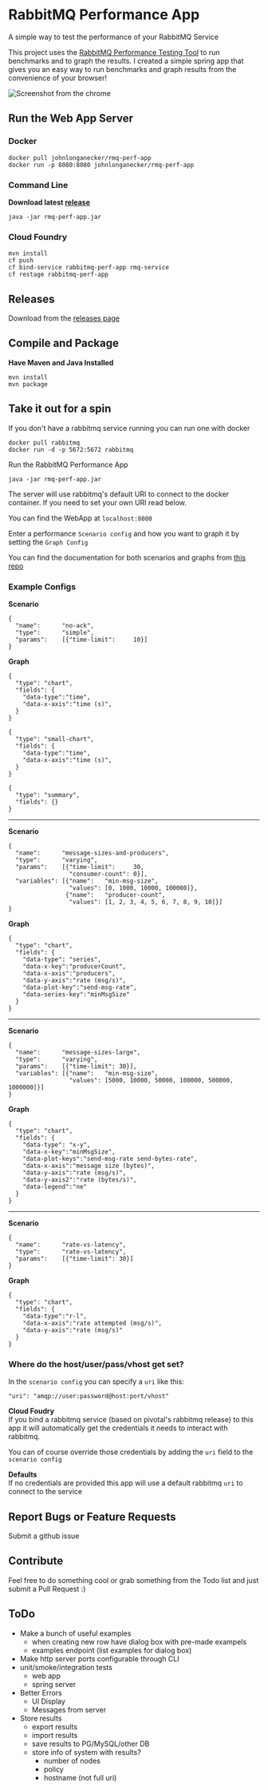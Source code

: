 # RabbitMQ Performance App

A simple way to test the performance of your RabbitMQ Service

This project uses the [RabbitMQ Performance Testing Tool]( https://github.com/rabbitmq/rabbitmq-perf-test/ ) to run benchmarks and to graph the results. I created a simple spring app that gives you an easy way to run benchmarks and graph results from the convenience of your browser!

![Screenshot from the chrome](rmq-perf-app-screenshot.png)

## Run the Web App Server

### Docker
```
docker pull johnlonganecker/rmq-perf-app
docker run -p 8080:8080 johnlonganecker/rmq-perf-app
```

### Command Line
**Download latest [release](https://github.com/johnlonganecker/rabbitmq-performance-app/releases)**
```
java -jar rmq-perf-app.jar
```

### Cloud Foundry
```
mvn install
cf push
cf bind-service rabbitmq-perf-app rmq-service
cf restage rabbitmq-perf-app
```

## Releases
Download from the [releases page](https://github.com/johnlonganecker/rabbitmq-performance-app/releases)

## Compile and Package
**Have Maven and Java Installed**
```
mvn install
mvn package
```

## Take it out for a spin

If you don't have a rabbitmq service running you can run one with docker
```
docker pull rabbitmq
docker run -d -p 5672:5672 rabbitmq
```

Run the RabbitMQ Performance App
```
java -jar rmq-perf-app.jar
```

The server will use rabbitmq's default URI to connect to the docker container. If you need to set your own URI read below.

You can find the WebApp at `localhost:8080`

Enter a performance `Scenario config` and how you want to graph it by setting the `Graph Config` 

You can find the documentation for both scenarios and graphs from [this repo](https://github.com/rabbitmq/rabbitmq-perf-test/blob/aeead278089125753268fc61ab91caa155220459/html/README.md)

### Example Configs
**Scenario**
```
{
  "name":      "no-ack",
  "type":      "simple",
  "params":    [{"time-limit":     10}]
}
```
**Graph**
```
{
  "type": "chart",
  "fields": {
    "data-type":"time",
    "data-x-axis":"time (s)",
  }
}
```
```
{
  "type": "small-chart",
  "fields": {
    "data-type":"time",
    "data-x-axis":"time (s)",
  }
}
```
```
{
  "type": "summary",
  "fields": {}
}
```
------
**Scenario**
```
{
  "name":      "message-sizes-and-producers",
  "type":      "varying",
  "params":    [{"time-limit":     30,
                 "consumer-count": 0}],
  "variables": [{"name":   "min-msg-size",
                 "values": [0, 1000, 10000, 100000]},
                {"name":   "producer-count",
                 "values": [1, 2, 3, 4, 5, 6, 7, 8, 9, 10]}]
}
```

**Graph**
```
{
  "type": "chart",
  "fields": {
    "data-type": "series",
    "data-x-key":"producerCount",
    "data-x-axis":"producers",
    "data-y-axis":"rate (msg/s)",
    "data-plot-key":"send-msg-rate",
    "data-series-key":"minMsgSize"
  }
}
```
------
**Scenario**
```
{
  "name":      "message-sizes-large",
  "type":      "varying",
  "params":    [{"time-limit": 30}],
  "variables": [{"name":   "min-msg-size",
                 "values": [5000, 10000, 50000, 100000, 500000, 1000000]}]
}
```
**Graph**
```
{
  "type": "chart",
  "fields": {
    "data-type": "x-y",
    "data-x-key":"minMsgSize",
    "data-plot-keys":"send-msg-rate send-bytes-rate",
    "data-x-axis":"message size (bytes)",
    "data-y-axis":"rate (msg/s)",
    "data-y-axis2":"rate (bytes/s)",
    "data-legend":"ne"
  }
}
```
------
**Scenario**
```
{
  "name":      "rate-vs-latency",
  "type":      "rate-vs-latency",
  "params":    [{"time-limit": 30}]
}
```
**Graph**
```
{
  "type": "chart",
  "fields": {
    "data-type":"r-l",
    "data-x-axis":"rate attempted (msg/s)",
    "data-y-axis":"rate (msg/s)"
  }
}
```

### Where do the host/user/pass/vhost get set?
In the `scenario config` you can specify a `uri` like this:

```
"uri": "amqp://user:password@host:port/vhost"
```

**Cloud Foudry**<br>
If you bind a rabbitmq service (based on pivotal's rabbitmq release) to this app it will automatically get the credentials it needs to interact with rabbitmq.

You can of course override those credentials by adding the `uri` field to the `scenario config`

**Defaults**<br>
If no credentials are provided this app will use a default rabbitmq `uri` to connect to the service

## Report Bugs or Feature Requests
Submit a github issue

## Contribute
Feel free to do something cool or grab something from the Todo list and just submit a Pull Request :)

## ToDo
- Make a bunch of useful examples
  - when creating new row have dialog box with pre-made exampels
  - examples endpoint (list examples for dialog box)
- Make http server ports configurable through CLI
- unit/smoke/integration tests
  - web app
  - spring server
- Better Errors
  - UI Display
  - Messages from server
- Store results
  - export results
  - import results
  - save results to PG/MySQL/other DB
  - store info of system with results?
    - number of nodes
    - policy
    - hostname (not full uri)
